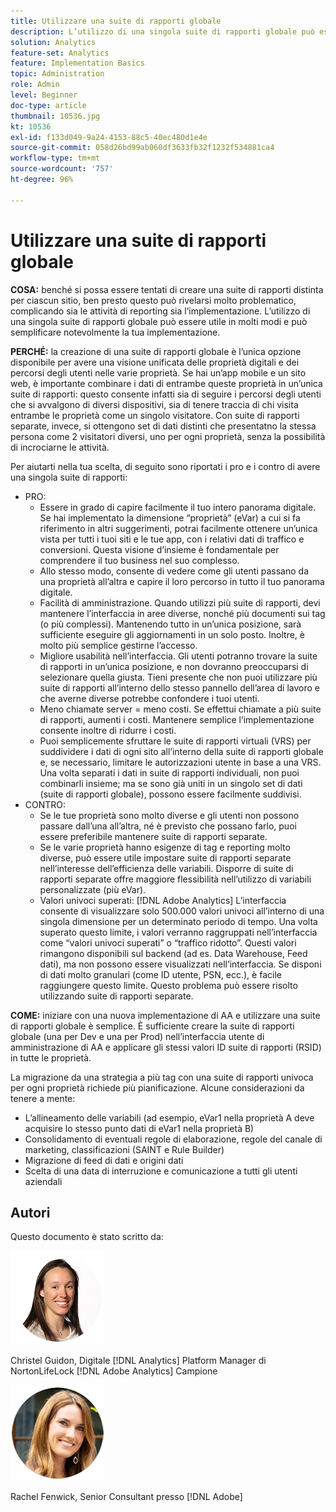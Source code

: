```yaml
---
title: Utilizzare una suite di rapporti globale
description: L’utilizzo di una singola suite di rapporti globale può essere utile in molti modi e può semplificare notevolmente la tua implementazione.
solution: Analytics
feature-set: Analytics
feature: Implementation Basics
topic: Administration
role: Admin
level: Beginner
doc-type: article
thumbnail: 10536.jpg
kt: 10536
exl-id: f133d049-9a24-4153-88c5-40ec480d1e4e
source-git-commit: 058d26bd99ab060df3633fb32f1232f534881ca4
workflow-type: tm+mt
source-wordcount: '757'
ht-degree: 96%

---
```


# Utilizzare una suite di rapporti globale

**COSA:** benché si possa essere tentati di creare una suite di rapporti distinta per ciascun sitio, ben presto questo può rivelarsi molto problematico, complicando sia le attività di reporting sia l’implementazione. L’utilizzo di una singola suite di rapporti globale può essere utile in molti modi e può semplificare notevolmente la tua implementazione.

**PERCHÉ:** la creazione di una suite di rapporti globale è l’unica opzione disponibile per avere una visione unificata delle proprietà digitali e dei percorsi degli utenti nelle varie proprietà. Se hai un’app mobile e un sito web, è importante combinare i dati di entrambe queste proprietà in un’unica suite di rapporti: questo consente infatti sia di seguire i percorsi degli utenti che si avvalgono di diversi dispositivi, sia di tenere traccia di chi visita entrambe le proprietà come un singolo visitatore. Con suite di rapporti separate, invece, si ottengono set di dati distinti che presentatno la stessa persona come 2 visitatori diversi, uno per ogni proprietà, senza la possibilità di incrociarne le attività.

Per aiutarti nella tua scelta, di seguito sono riportati i pro e i contro di avere una singola suite di rapporti:

* PRO:
   * Essere in grado di capire facilmente il tuo intero panorama digitale. Se hai implementato la dimensione “proprietà” (eVar) a cui si fa riferimento in altri suggerimenti, potrai facilmente ottenere un’unica vista per tutti i tuoi siti e le tue app, con i relativi dati di traffico e conversioni. Questa visione d’insieme è fondamentale per comprendere il tuo business nel suo complesso.
   * Allo stesso modo, consente di vedere come gli utenti passano da una proprietà all’altra e capire il loro percorso in tutto il tuo panorama digitale.
   * Facilità di amministrazione. Quando utilizzi più suite di rapporti, devi mantenere l’interfaccia in aree diverse, nonché più documenti sui tag (o più complessi). Mantenendo tutto in un’unica posizione, sarà sufficiente eseguire gli aggiornamenti in un solo posto. Inoltre, è molto più semplice gestirne l’accesso.
   * Migliore usabilità nell’interfaccia. Gli utenti potranno trovare la suite di rapporti in un’unica posizione, e non dovranno preoccuparsi di selezionare quella giusta. Tieni presente che non puoi utilizzare più suite di rapporti all’interno dello stesso pannello dell’area di lavoro e che averne diverse potrebbe confondere i tuoi utenti.
   * Meno chiamate server = meno costi. Se effettui chiamate a più suite di rapporti, aumenti i costi. Mantenere semplice l’implementazione consente inoltre di ridurre i costi.
   * Puoi semplicemente sfruttare le suite di rapporti virtuali (VRS) per suddividere i dati di ogni sito all’interno della suite di rapporti globale e, se necessario, limitare le autorizzazioni utente in base a una VRS. Una volta separati i dati in suite di rapporti individuali, non puoi combinarli insieme; ma se sono già uniti in un singolo set di dati (suite di rapporti globale), possono essere facilmente suddivisi.
* CONTRO:
   * Se le tue proprietà sono molto diverse e gli utenti non possono passare dall’una all’altra, né è previsto che possano farlo, puoi essere preferibile mantenere suite di rapporti separate.
   * Se le varie proprietà hanno esigenze di tag e reporting molto diverse, può essere utile impostare suite di rapporti separate nell’interesse dell’efficienza delle variabili. Disporre di suite di rapporti separate offre maggiore flessibilità nell’utilizzo di variabili personalizzate (più eVar).
   * Valori univoci superati: [!DNL Adobe Analytics] L’interfaccia consente di visualizzare solo 500.000 valori univoci all’interno di una singola dimensione per un determinato periodo di tempo. Una volta superato questo limite, i valori verranno raggruppati nell’interfaccia come “valori univoci superati” o “traffico ridotto”. Questi valori rimangono disponibili sul backend (ad es. Data Warehouse, Feed dati), ma non possono essere visualizzati nell’interfaccia. Se disponi di dati molto granulari (come ID utente, PSN, ecc.), è facile raggiungere questo limite. Questo problema può essere risolto utilizzando suite di rapporti separate.

**COME:** iniziare con una nuova implementazione di AA e utilizzare una suite di rapporti globale è semplice. È sufficiente creare la suite di rapporti globale (una per Dev e una per Prod) nell’interfaccia utente di amministrazione di AA e applicare gli stessi valori ID suite di rapporti (RSID) in tutte le proprietà.

La migrazione da una strategia a più tag con una suite di rapporti univoca per ogni proprietà richiede più pianificazione. Alcune considerazioni da tenere a mente:

* L’allineamento delle variabili (ad esempio, eVar1 nella proprietà A deve acquisire lo stesso punto dati di eVar1 nella proprietà B)
* Consolidamento di eventuali regole di elaborazione, regole del canale di marketing, classificazioni (SAINT e Rule Builder)
* Migrazione di feed di dati e origini dati
* Scelta di una data di interruzione e comunicazione a tutti gli utenti aziendali

## Autori

Questo documento è stato scritto da:

![Christel Guidon](assets/Christel-Headshot-150.png)

Christel Guidon, Digitale [!DNL Analytics] Platform Manager di NortonLifeLock
[!DNL Adobe Analytics] Campione

![Rachel Fenwick](assets/Rachel-Fenwick-150.png)

Rachel Fenwick, Senior Consultant presso [!DNL Adobe]
